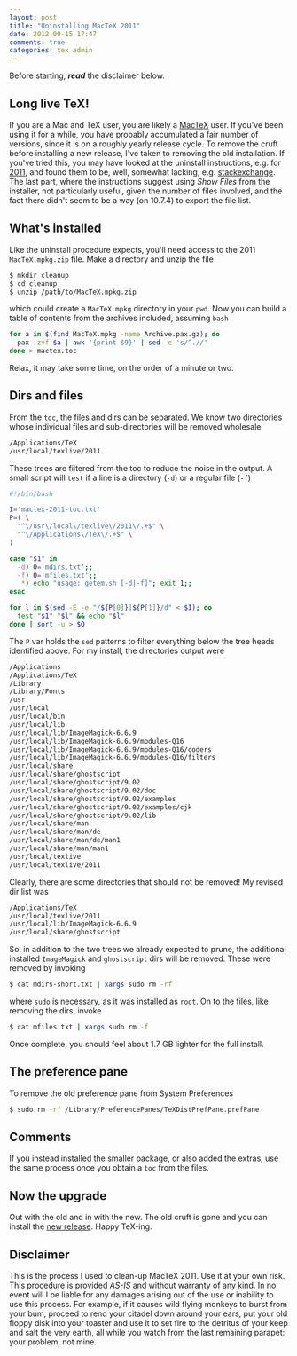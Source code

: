 ```yaml
---
layout: post
title: "Uninstalling MacTeX 2011"
date: 2012-09-15 17:47
comments: true
categories: tex admin
---
```


Before starting, ***read*** the disclaimer below.

## Long live TeX!

If you are a Mac and TeX user, you are likely a [MacTeX][L0] user.  If
you've been using it for a while, you have probably accumulated a fair
number of versions, since it is on a roughly yearly release cycle.  To
remove the cruft before installing a new release, I've taken to removing
the old installation.  If you've tried this, you may have looked at the
uninstall instructions, e.g. for [2011][L1], and found them to be, well,
somewhat lacking, e.g. [stackexchange][L2].  The last part, where the
instructions suggest using *Show Files* from the installer, not
particularly useful, given the number of files involved, and the fact
there didn't seem to be a way (on 10.7.4) to export the file list.

## What's installed

Like the uninstall procedure expects, you'll need access to the 2011
`MacTeX.mpkg.zip` file. Make a directory and unzip the file
``` bash Decompress the old installer package
$ mkdir cleanup
$ cd cleanup
$ unzip /path/to/MacTeX.mpkg.zip
```
which could create a `MacTeX.mpkg` directory in your `pwd`.  Now you can
build a table of contents from the archives included, assuming `bash`
``` bash Generate TOC
for a in $(find MacTeX.mpkg -name Archive.pax.gz); do
  pax -zvf $a | awk '{print $9}' | sed -e 's/^.//'
done > mactex.toc
```
Relax, it may take some time, on the order of a minute or two.

## Dirs and files

From the `toc`, the files and dirs can be separated.  We know two
directories whose individual files and sub-directories will be removed
wholesale
``` bash Complete directory trees to be removed
/Applications/TeX
/usr/local/texlive/2011
```
These trees are filtered from the toc to reduce the noise in the output.
A small script will `test` if a line is a directory (`-d`) or a regular
file (`-f`)
``` bash getem.sh: Filter toc for remaining files or dirs
#!/bin/bash

I='mactex-2011-toc.txt'
P=( \
  "^\/usr\/local\/texlive\/2011\/.+$" \
  "^\/Applications\/TeX\/.+$" \
)

case "$1" in
  -d) O='mdirs.txt';;
  -f) O='mfiles.txt';;
   *) echo "usage: getem.sh [-d|-f]"; exit 1;;
esac

for l in $(sed -E -e "/${P[0]}|${P[1]}/d" < $I); do
  test "$1" "$l" && echo "$l"
done | sort -u > $O
```
The `P` var holds the `sed` patterns to filter everything below the tree
heads identified above.  For my install, the directories output were
``` bash Example directories culled
/Applications
/Applications/TeX
/Library
/Library/Fonts
/usr
/usr/local
/usr/local/bin
/usr/local/lib
/usr/local/lib/ImageMagick-6.6.9
/usr/local/lib/ImageMagick-6.6.9/modules-Q16
/usr/local/lib/ImageMagick-6.6.9/modules-Q16/coders
/usr/local/lib/ImageMagick-6.6.9/modules-Q16/filters
/usr/local/share
/usr/local/share/ghostscript
/usr/local/share/ghostscript/9.02
/usr/local/share/ghostscript/9.02/doc
/usr/local/share/ghostscript/9.02/examples
/usr/local/share/ghostscript/9.02/examples/cjk
/usr/local/share/ghostscript/9.02/lib
/usr/local/share/man
/usr/local/share/man/de
/usr/local/share/man/de/man1
/usr/local/share/man/man1
/usr/local/texlive
/usr/local/texlive/2011
```
Clearly, there are some directories that should not be removed!  My
revised dir list was
``` bash mdirs-short.txt: Realistic dirs to remove
/Applications/TeX
/usr/local/texlive/2011
/usr/local/lib/ImageMagick-6.6.9
/usr/local/share/ghostscript
```
So, in addition to the two trees we already expected to prune, the
additional installed `ImageMagick` and `ghostscript` dirs will be
removed.  These were removed by invoking
``` bash Remove the realistic dirs
$ cat mdirs-short.txt | xargs sudo rm -rf
```
where `sudo` is necessary, as it was installed as `root`.  On to the
files, like removing the dirs, invoke
``` bash Removing remaining files
$ cat mfiles.txt | xargs sudo rm -f
```
Once complete, you should feel about 1.7 GB lighter for the full install.

## The preference pane

To remove the old preference pane from System Preferences
``` bash Remove the preference pane
$ sudo rm -rf /Library/PreferencePanes/TeXDistPrefPane.prefPane
```

## Comments

If you instead installed the smaller package, or also added the extras,
use the same process once you obtain a `toc` from the files.

## Now the upgrade

Out with the old and in with the new.  The old cruft is gone and you can
install the [new release][L3].  Happy TeX-ing.

## Disclaimer

This is the process I used to clean-up MacTeX 2011.  Use it at your own
risk.  This procedure is provided *AS-IS* and without warranty of any
kind.  In no event will I be liable for any damages arising out of the
use or inability to use this process.  For example, if it causes wild
flying monkeys to burst from your bum, proceed to rend your citadel
down around your ears, put your old floppy disk into your toaster and
use it to set fire to the detritus of your keep and salt the very earth,
all while you watch from the last remaining parapet: your problem, not
mine.

[L0]: http://www.tug.org/mactex/
[L1]: http://www.tug.org/mactex/2011/uninstalling.html
[L2]: http://tex.stackexchange.com/q/26165
[L3]: http://www.tug.org/mactex/
